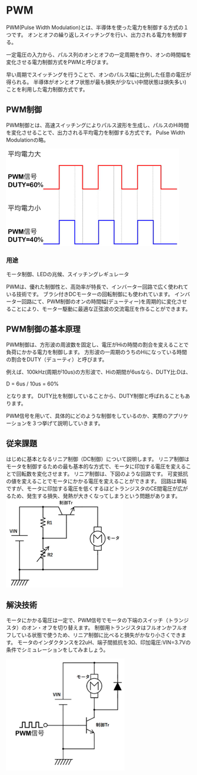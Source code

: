 # PWM
PWM(Pulse Width Modulation)とは、半導体を使った電力を制御する方式の１つです。
オンとオフの繰り返しスイッチングを行い、出力される電力を制御する。

一定電圧の入力から、パルス列のオンとオフの一定周期を作り、オンの時間幅を変化させる電力制御方式をPWMと呼びます。

早い周期でスイッチングを行うことで、オンのパルス幅に比例した任意の電圧が得られる。
半導体がオンとオフ状態が最も損失が少ない(中間状態は損失多い)ことを利用した電力制御方式です。

## PWM制御
PWM制御とは、高速スイッチングによりパルス波形を生成し、パルスのHi時間を変化させることで、出力される平均電力を制御する方式です。
Pulse Width Modulationの略。

![alt text](image/2/1.png)


### 用途
モータ制御、LEDの兆候、スイッチングレギュレータ

PWMは、優れた制御性と、高効率が特長で、インバーター回路で広く使われている技術です。
ブラシ付きDCモーターの回転制御にも使われています。
インバーター回路にて、PWM制御のオンの時間幅(デューティー)を周期的に変化させることにより、モーター駆動に最適な正弦波の交流電圧を作ることができます。

## PWM制御の基本原理

PWM制御は、方形波の周波数を固定し、電圧がHiの時間の割合を変えることで負荷にかかる電力を制御します。
方形波の一周期のうちのHiになっている時間の割合をDUTY（デューティ）と呼びます。

例えば、100kHz(周期が10us)の方形波で、Hiの期間が6usなら、DUTY比:Dは、

D = 6us / 10us = 60%

となります。
DUTY比を制御していることから、DUTY制御と呼ばれることもあります。


PWM信号を用いて、具体的にどのような制御をしているのか、実際のアプリケーションを３つ挙げて説明していきます。

## 従来課題
はじめに基本となるリニア制御（DC制御）について説明します。
リニア制御はモータを制御するための最も基本的な方式で、モータに印加する電圧を変えることで回転数を変化させます。
リニア制御は、下図のような回路です。
可変抵抗の値を変えることでモータにかかる電圧を変えることができます。
回路は単純ですが、モータに印加する電圧を低くするほどトランジスタのCE間電圧が広がるため、発生する損失、発熱が大きくなってしまうという問題があります。
![alt text](image/2/2.png)

## 解決技術
モータにかかる電圧は一定で、PWM信号でモータの下端のスイッチ（トランジスタ）のオン・オフを切り替えます。
制御用トランジスタはフルオンかフルオフしている状態で使うため、リニア制御に比べると損失がかなり小さくできます。
モータのインダクタンスを22uH、端子間抵抗を3Ω、印加電圧:VIN=3.7Vの条件でシミュレーションをしてみましょう。

![alt text](image/2/3.png)
